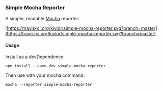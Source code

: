 ### Simple Mocha Reporter

A simple, readable [Mocha](https://mochajs.org/) reporter.

![https://travis-ci.org/kivlor/simple-mocha-reporter.svg?branch=master](https://travis-ci.org/kivlor/simple-mocha-reporter.svg?branch=master)

#### Usage

Install as a devDependency:

```
npm install --save-dev simple-mocha-reporter
```

Then use with your mocha command:

```
mocha --reporter simple-mocha-reporter
```